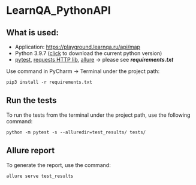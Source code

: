 # LearnQA_PythonAPI

## What is used:
- Application: https://playground.learnqa.ru/api/map
- Python 3.9.7 ([click](https://www.python.org/downloads/) to download the current python version)
- [pytest](https://docs.pytest.org/en/latest/getting-started.html#), [requests HTTP lib](https://docs.python-requests.org/en/latest/), [allure](https://docs.qameta.io/allure/#_pytest) -> please see ***requirements.txt***

Use command in PyCharm -> Terminal under the project path:
```
pip3 install -r requirements.txt
```
## Run the tests
To run the tests from the terminal under the project path, use the following command:
```
python -m pytest -s --alluredir=test_results/ tests/
```
## Allure report
To generate the report, use the command:
```
allure serve test_results
```
